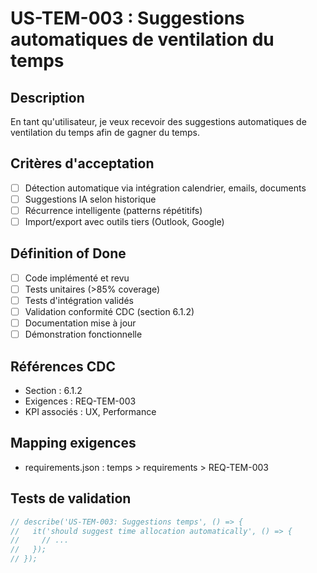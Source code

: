 # US-TEM-003 : Suggestions automatiques de ventilation du temps

## Description
En tant qu'utilisateur, je veux recevoir des suggestions automatiques de ventilation du temps afin de gagner du temps.

## Critères d'acceptation
- [ ] Détection automatique via intégration calendrier, emails, documents
- [ ] Suggestions IA selon historique
- [ ] Récurrence intelligente (patterns répétitifs)
- [ ] Import/export avec outils tiers (Outlook, Google)

## Définition of Done
- [ ] Code implémenté et revu
- [ ] Tests unitaires (>85% coverage)
- [ ] Tests d'intégration validés
- [ ] Validation conformité CDC (section 6.1.2)
- [ ] Documentation mise à jour
- [ ] Démonstration fonctionnelle

## Références CDC
- Section : 6.1.2
- Exigences : REQ-TEM-003
- KPI associés : UX, Performance

## Mapping exigences
- requirements.json : temps > requirements > REQ-TEM-003

## Tests de validation
```javascript
// describe('US-TEM-003: Suggestions temps', () => {
//   it('should suggest time allocation automatically', () => {
//     // ...
//   });
// });
``` 